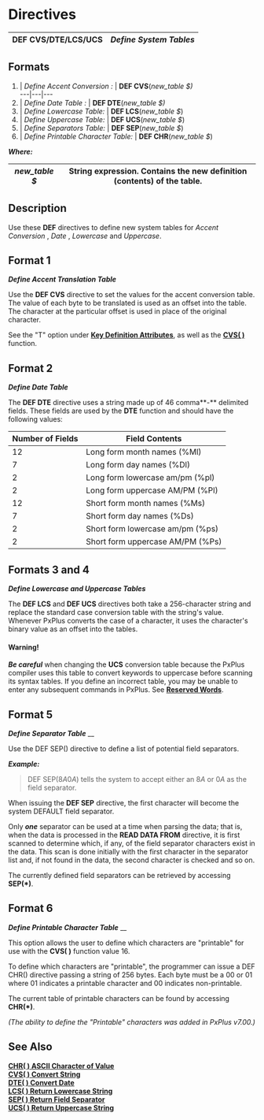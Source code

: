 # Directives 

**DEF CVS/DTE/LCS/UCS** |  **_Define System Tables_**  
---|---  
  
##  Formats

1. |  _Define Accent Conversion_ _:_ |  **DEF CVS**(_new_table_ _$)_  
---|---|---  
2. |  _Define Date Table_ _:_ |  **DEF DTE**(_new_table_ _$)_  
3. |  _Define Lowercase Table:_ |  **DEF LCS**(_new_table_ _$_)  
4. |  _Define Uppercase Table:_ |  **DEF UCS**(_new_table_ _$_)  
5. |  _Define Separators Table:_ |  **DEF SEP**(_new_table_ _$_)  
6. |  _Define Printable Character Table:_ |  **DEF CHR**(_new_table_ _$_)  
  
**_Where:_**

_new_table_ _$_ |  String expression. Contains the new definition (contents) of the table.  
---|---  
  
##  Description

Use these **DEF** directives to define new system tables for _Accent Conversion_ , _Date_ , _Lowercase_ and _Uppercase_.

##  Format 1

**_Define Accent Translation Table_**  
  
Use the **DEF CVS** directive to set the values for the accent conversion table. The value of each byte to be translated is used as an offset into the table. The character at the particular offset is used in place of the original character.

See the "T" option under **[Key Definition Attributes](keyed.htm#Mark3)**, as well as the [**CVS( )**](../functions/cvs.md) function.

##  Format 2

**_Define Date Table_**

The **DEF DTE** directive uses a string made up of 46 comma**-** delimited fields. These fields are used by the **DTE** function and should have the following values: 

**Number of Fields** |  **Field Contents**  
---|---  
12 |  Long form month names (%Ml)  
7 |  Long form day names (%Dl)  
2 |  Long form lowercase am/pm (%pl)  
2 |  Long form uppercase AM/PM (%Pl)  
12 |  Short form month names (%Ms)  
7 |  Short form day names (%Ds)  
2 |  Short form lowercase am/pm (%ps)  
2 |  Short form uppercase AM/PM (%Ps)  
  
##  Formats 3 and 4

**_Define Lowercase and Uppercase Tables_**

The **DEF LCS** and **DEF UCS** directives both take a 256-character string and replace the standard case conversion table with the string's value. Whenever PxPlus converts the case of a character, it uses the character's binary value as an offset into the tables. 

#### **Warning!**  
**_Be careful_** when changing the **UCS** conversion table because the PxPlus compiler uses this table to convert keywords to uppercase before scanning its syntax tables. If you define an incorrect table, you may be unable to enter any subsequent commands in PxPlus. See [**Reserved Words**](../appendix/reserved_words.md).

##  Format 5

**_Define Separator Table_** __

Use the DEF SEP(<string>) directive to define a list of potential field separators.

**_Example:_**

> DEF SEP($8A0A$) tells the system to accept either an $8A$ or $0A$ as the field separator.

When issuing the **DEF SEP** directive, the first character will become the system DEFAULT field separator.

Only **_one_** separator can be used at a time when parsing the data; that is, when the data is processed in the **READ DATA FROM** directive, it is first scanned to determine which, if any, of the field separator characters exist in the data. This scan is done initially with the first character in the separator list and, if not found in the data, the second character is checked and so on.

The currently defined field separators can be retrieved by accessing **SEP(*)**.

##  Format 6

**_Define Printable Character Table_** __

This option allows the user to define which characters are "printable" for use with the **CVS( )** function value 16. 

To define which characters are "printable", the programmer can issue a DEF CHR(<string>) directive passing a string of 256 bytes. Each byte must be a $00$ or $01$ where $01$ indicates a printable character and $00$ indicates non-printable.

The current table of printable characters can be found by accessing **CHR(*)**.

_(The ability to define the "Printable" characters was added in PxPlus v7.00.)_

## See Also

[**CHR( ) ASCII Character of Value**](../functions/chr.md)  
[**CVS( ) Convert String**](../functions/cvs.md)  
[**DTE( ) Convert Date**](../functions/dte.md)  
[**LCS( ) Return Lowercase String**](../functions/lcs.md)  
[**SEP( ) Return Field Separator**](../functions/sep.md)  
[**UCS( ) Return Uppercase String**](../functions/ucs.md)
